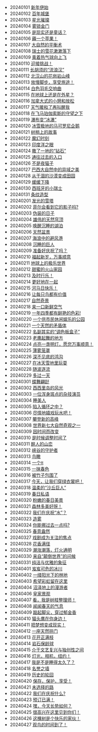 ﻿* 20240101 [新年伊始](https://cn.bing.com/th?id=OHR.SleepingFox_ZH-CN2622967726_1920x1080.jpg&rf=LaDigue_1920x1080.jpg&pid=hp) 
* 20240102 [百年城堡](https://cn.bing.com/th?id=OHR.MehrangarhJodhpur_ZH-CN2855490711_1920x1080.jpg&rf=LaDigue_1920x1080.jpg&pid=hp) 
* 20240103 [星光璀璨](https://cn.bing.com/th?id=OHR.MinnewankaLake_ZH-CN3020982568_1920x1080.jpg&rf=LaDigue_1920x1080.jpg&pid=hp) 
* 20240104 [雾锁金门](https://cn.bing.com/th?id=OHR.GoldenGateLight_ZH-CN3874822904_1920x1080.jpg&rf=LaDigue_1920x1080.jpg&pid=hp) 
* 20240105 [是现实还是童话？](https://cn.bing.com/th?id=OHR.AlpsReflecting_ZH-CN4036320440_1920x1080.jpg&rf=LaDigue_1920x1080.jpg&pid=hp) 
* 20240106 [薅一个苹果！](https://cn.bing.com/th?id=OHR.CrabappleChaffinch_ZH-CN4458529756_1920x1080.jpg&rf=LaDigue_1920x1080.jpg&pid=hp) 
* 20240107 [大自然的平衡术](https://cn.bing.com/th?id=OHR.DevilsMarbles_ZH-CN4897809914_1920x1080.jpg&rf=LaDigue_1920x1080.jpg&pid=hp) 
* 20240108 [瑞士的雪花漱漱落下](https://cn.bing.com/th?id=OHR.BerninaPass_ZH-CN5776010452_1920x1080.jpg&rf=LaDigue_1920x1080.jpg&pid=hp) 
* 20240109 [乘着热气球向上飞](https://cn.bing.com/th?id=OHR.BalloonDay_ZH-CN7571792218_1920x1080.jpg&rf=LaDigue_1920x1080.jpg&pid=hp) 
* 20240110 [迎接挑战！](https://cn.bing.com/th?id=OHR.MilopotamosStairs_ZH-CN8013521384_1920x1080.jpg&rf=LaDigue_1920x1080.jpg&pid=hp) 
* 20240111 [长胡须的“流浪汉”](https://cn.bing.com/th?id=OHR.LynxSnow_ZH-CN8908082275_1920x1080.jpg&rf=LaDigue_1920x1080.jpg&pid=hp) 
* 20240112 [北汉山的花岗岩山峰](https://cn.bing.com/th?id=OHR.BukhansanSeoul_ZH-CN8002920750_1920x1080.jpg&rf=LaDigue_1920x1080.jpg&pid=hp) 
* 20240113 [放慢脚步，享受旅途！](https://cn.bing.com/th?id=OHR.HanaHighway_ZH-CN8601588011_1920x1080.jpg&rf=LaDigue_1920x1080.jpg&pid=hp) 
* 20240114 [白色羽毛交响曲](https://cn.bing.com/th?id=OHR.HokkaidoSwans_ZH-CN8733312972_1920x1080.jpg&rf=LaDigue_1920x1080.jpg&pid=hp) 
* 20240115 [在地球上还是在外星？](https://cn.bing.com/th?id=OHR.IceChapel_ZH-CN9189733666_1920x1080.jpg&rf=LaDigue_1920x1080.jpg&pid=hp) 
* 20240116 [加拿大式的小憩和放松](https://cn.bing.com/th?id=OHR.LakeLouise_ZH-CN9592539152_1920x1080.jpg&rf=LaDigue_1920x1080.jpg&pid=hp) 
* 20240117 [天气暖和了再叫醒我](https://cn.bing.com/th?id=OHR.SleepyWolf_ZH-CN9870873990_1920x1080.jpg&rf=LaDigue_1920x1080.jpg&pid=hp) 
* 20240118 [在飞马珀伽索斯的守望之下](https://cn.bing.com/th?id=OHR.ParisBridge_ZH-CN0173421630_1920x1080.jpg&rf=LaDigue_1920x1080.jpg&pid=hp) 
* 20240119 [瀑布变“冰瀑”](https://cn.bing.com/th?id=OHR.PlitviceWinter_ZH-CN0407572344_1920x1080.jpg&rf=LaDigue_1920x1080.jpg&pid=hp) 
* 20240120 [冰雪极地的马可罗尼企鹅](https://cn.bing.com/th?id=OHR.MacaroniPenguins_ZH-CN0600867997_1920x1080.jpg&rf=LaDigue_1920x1080.jpg&pid=hp) 
* 20240121 [树梢上的故事](https://cn.bing.com/th?id=OHR.SquirrelNetherlands_ZH-CN0757138587_1920x1080.jpg&rf=LaDigue_1920x1080.jpg&pid=hp) 
* 20240122 [魔幻时刻](https://cn.bing.com/th?id=OHR.SantaCruzSunrise_ZH-CN3074203377_1920x1080.jpg&rf=LaDigue_1920x1080.jpg&pid=hp) 
* 20240123 [印度洋之眼](https://cn.bing.com/th?id=OHR.MaldivesAtolls_ZH-CN1365670653_1920x1080.jpg&rf=LaDigue_1920x1080.jpg&pid=hp) 
* 20240124 [撒了一地的“钻石”](https://cn.bing.com/th?id=OHR.IcelandBeach_ZH-CN1632329693_1920x1080.jpg&rf=LaDigue_1920x1080.jpg&pid=hp) 
* 20240125 [通往过去的入口](https://cn.bing.com/th?id=OHR.DwynwensDay_ZH-CN1768649253_1920x1080.jpg&rf=LaDigue_1920x1080.jpg&pid=hp) 
* 20240126 [不是夜猫子](https://cn.bing.com/th?id=OHR.HawkOwl_ZH-CN3401920167_1920x1080.jpg&rf=LaDigue_1920x1080.jpg&pid=hp) 
* 20240127 [巴西大自然中的异域之美](https://cn.bing.com/th?id=OHR.ToucanetEmpoleirado_ZH-CN8520861326_1920x1080.jpg&rf=LaDigue_1920x1080.jpg&pid=hp) 
* 20240128 [从干涸的沙漠变成田园](https://cn.bing.com/th?id=OHR.ChannelOutback_ZH-CN0579687777_1920x1080.jpg&rf=LaDigue_1920x1080.jpg&pid=hp) 
* 20240129 [缓缓下降](https://cn.bing.com/th?id=OHR.GollingerFalls_ZH-CN1137680822_1920x1080.jpg&rf=LaDigue_1920x1080.jpg&pid=hp) 
* 20240130 [西班牙的小瑞士](https://cn.bing.com/th?id=OHR.AlbaceteSpain_ZH-CN1597281896_1920x1080.jpg&rf=LaDigue_1920x1080.jpg&pid=hp) 
* 20240131 [条纹造型](https://cn.bing.com/th?id=OHR.ZebraMother_ZH-CN1947314869_1920x1080.jpg&rf=LaDigue_1920x1080.jpg&pid=hp) 
* 20240201 [发光的雪塔](https://cn.bing.com/th?id=OHR.HalbinselJasmund_ZH-CN2110869056_1920x1080.jpg&rf=LaDigue_1920x1080.jpg&pid=hp) 
* 20240202 [菲尔会看到它的影子吗?](https://cn.bing.com/th?id=OHR.AlpineMarmot_ZH-CN3818584615_1920x1080.jpg&rf=LaDigue_1920x1080.jpg&pid=hp) 
* 20240203 [伪装的日子](https://cn.bing.com/th?id=OHR.VeniceCarnival_ZH-CN4965898587_1920x1080.jpg&rf=LaDigue_1920x1080.jpg&pid=hp) 
* 20240204 [雄伟的天然穹顶](https://cn.bing.com/th?id=OHR.DevetashkaCave_ZH-CN5186222166_1920x1080.jpg&rf=LaDigue_1920x1080.jpg&pid=hp) 
* 20240205 [唤醒沉睡的湖泊](https://cn.bing.com/th?id=OHR.LakeBledSunrise_ZH-CN5580697031_1920x1080.jpg&rf=LaDigue_1920x1080.jpg&pid=hp) 
* 20240206 [天然盆景](https://cn.bing.com/th?id=OHR.LakeTahoeRock_ZH-CN5770740919_1920x1080.jpg&rf=LaDigue_1920x1080.jpg&pid=hp) 
* 20240207 [海浪中的避风港](https://cn.bing.com/th?id=OHR.StJamesPool_ZH-CN5930624359_1920x1080.jpg&rf=LaDigue_1920x1080.jpg&pid=hp) 
* 20240208 [沉睡的巨人](https://cn.bing.com/th?id=OHR.MtHoodOregon_ZH-CN6068357532_1920x1080.jpg&rf=LaDigue_1920x1080.jpg&pid=hp) 
* 20240209 [准备好庆祝了吗？](https://cn.bing.com/th?id=OHR.ChineseNewYearEve2024_ZH-CN7153418405_1920x1080.jpg&rf=LaDigue_1920x1080.jpg&pid=hp) 
* 20240210 [福起新岁，万事顺意](https://cn.bing.com/th?id=OHR.SpringFestival2024_ZH-CN7514007541_1920x1080.jpg&rf=LaDigue_1920x1080.jpg&pid=hp) 
* 20240211 [地球上的极乐世界](https://cn.bing.com/th?id=OHR.FolegandrosGreece_ZH-CN7803666477_1920x1080.jpg&rf=LaDigue_1920x1080.jpg&pid=hp) 
* 20240212 [甜蜜的火山家园](https://cn.bing.com/th?id=OHR.GiantTortoise_ZH-CN9220903689_1920x1080.jpg&rf=LaDigue_1920x1080.jpg&pid=hp) 
* 20240213 [及时行乐！](https://cn.bing.com/th?id=OHR.MarignyBeads_ZH-CN9346804869_1920x1080.jpg&rf=LaDigue_1920x1080.jpg&pid=hp) 
* 20240214 [更好地在一起](https://cn.bing.com/th?id=OHR.BowingCrane_ZH-CN0143761293_1920x1080.jpg&rf=LaDigue_1920x1080.jpg&pid=hp) 
* 20240215 [河马日快乐！](https://cn.bing.com/th?id=OHR.HippopotamusDay_ZH-CN0518367336_1920x1080.jpg&rf=LaDigue_1920x1080.jpg&pid=hp) 
* 20240216 [让每只鸟都有价值](https://cn.bing.com/th?id=OHR.BackyardBird_ZH-CN0522695977_1920x1080.jpg&rf=LaDigue_1920x1080.jpg&pid=hp) 
* 20240217 [自然奇景](https://cn.bing.com/th?id=OHR.LakeDolomites_ZH-CN2317113886_1920x1080.jpg&rf=LaDigue_1920x1080.jpg&pid=hp) 
* 20240218 [来一口新鲜空气](https://cn.bing.com/th?id=OHR.DominicaWhales_ZH-CN1293650397_1920x1080.jpg&rf=LaDigue_1920x1080.jpg&pid=hp) 
* 20240219 [一年四季都有鲜艳的色彩!](https://cn.bing.com/th?id=OHR.CarnavalTenerife_ZH-CN1559136778_1920x1080.jpg&rf=LaDigue_1920x1080.jpg&pid=hp) 
* 20240220 [一个供市民休闲娱乐的公园](https://cn.bing.com/th?id=OHR.PeakDistrictNP_ZH-CN1987784653_1920x1080.jpg&rf=LaDigue_1920x1080.jpg&pid=hp) 
* 20240221 [一个天然的矛盾体](https://cn.bing.com/th?id=OHR.YosemiteFirefall_ZH-CN2236242565_1920x1080.jpg&rf=LaDigue_1920x1080.jpg&pid=hp) 
* 20240222 [名副其实的“调色板盒子”](https://cn.bing.com/th?id=OHR.BrightonBoxes_ZH-CN0947219018_1920x1080.jpg&rf=LaDigue_1920x1080.jpg&pid=hp) 
* 20240223 [老鹰起舞的地方](https://cn.bing.com/th?id=OHR.HaghartsinMonastery_ZH-CN1705226096_1920x1080.jpg&rf=LaDigue_1920x1080.jpg&pid=hp) 
* 20240224 [点亮一盏明灯，愿您万事顺意！](https://cn.bing.com/th?id=OHR.LaternFestival2024_ZH-CN8050981828_1920x1080.jpg&rf=LaDigue_1920x1080.jpg&pid=hp) 
* 20240225 [薄雾笼罩](https://cn.bing.com/th?id=OHR.MtPrevostDuncan_ZH-CN2333619635_1920x1080.jpg&rf=LaDigue_1920x1080.jpg&pid=hp) 
* 20240226 [深不见底的鸿沟](https://cn.bing.com/th?id=OHR.GrandCanyonWinter_ZH-CN2640803517_1920x1080.jpg&rf=LaDigue_1920x1080.jpg&pid=hp) 
* 20240227 [在冰天雪地里玩耍](https://cn.bing.com/th?id=OHR.PolarBearCubs_ZH-CN2913942257_1920x1080.jpg&rf=LaDigue_1920x1080.jpg&pid=hp) 
* 20240228 [随波逐流](https://cn.bing.com/th?id=OHR.BamburghCastleUK_ZH-CN3201531782_1920x1080.jpg&rf=LaDigue_1920x1080.jpg&pid=hp) 
* 20240229 [多过一天](https://cn.bing.com/th?id=OHR.LeapingSquirrel_ZH-CN9112090462_1920x1080.jpg&rf=LaDigue_1920x1080.jpg&pid=hp) 
* 20240301 [蝶舞翩跹](https://cn.bing.com/th?id=OHR.Schmetterlingswiese_ZH-CN3740804088_1920x1080.jpg&rf=LaDigue_1920x1080.jpg&pid=hp) 
* 20240302 [西西里岛的风光](https://cn.bing.com/th?id=OHR.ModicaItaly_ZH-CN3893147952_1920x1080.jpg&rf=LaDigue_1920x1080.jpg&pid=hp) 
* 20240303 [一位浑身斑点的杂技演员](https://cn.bing.com/th?id=OHR.KrugerLeopard_ZH-CN4125884091_1920x1080.jpg&rf=LaDigue_1920x1080.jpg&pid=hp) 
* 20240304 [睡美人](https://cn.bing.com/th?id=OHR.ArenalCostaRica_ZH-CN4466297855_1920x1080.jpg&rf=LaDigue_1920x1080.jpg&pid=hp) 
* 20240305 [陷入循环之中？](https://cn.bing.com/th?id=OHR.BangkokCircle_ZH-CN4702412806_1920x1080.jpg&rf=LaDigue_1920x1080.jpg&pid=hp) 
* 20240306 [尽情地嬉戏玩水吧！](https://cn.bing.com/th?id=OHR.WahclellaFalls_ZH-CN4932852217_1920x1080.jpg&rf=LaDigue_1920x1080.jpg&pid=hp) 
* 20240307 [攀登新的高峰](https://cn.bing.com/th?id=OHR.TarragonaSpain_ZH-CN5488361711_1920x1080.jpg&rf=LaDigue_1920x1080.jpg&pid=hp) 
* 20240308 [世界新七大自然奇观之一](https://cn.bing.com/th?id=OHR.IguazuFalls_ZH-CN4749837052_1920x1080.jpg&rf=LaDigue_1920x1080.jpg&pid=hp) 
* 20240309 [因时间而改变](https://cn.bing.com/th?id=OHR.BistiBlue_ZH-CN4991705833_1920x1080.jpg&rf=LaDigue_1920x1080.jpg&pid=hp) 
* 20240310 [是时候调整时间了](https://cn.bing.com/th?id=OHR.BeaumontClock_ZH-CN5288086713_1920x1080.jpg&rf=LaDigue_1920x1080.jpg&pid=hp) 
* 20240311 [醉人的山峦](https://cn.bing.com/th?id=OHR.ProseccoItaly_ZH-CN6802010344_1920x1080.jpg&rf=LaDigue_1920x1080.jpg&pid=hp) 
* 20240312 [峡谷的守护者](https://cn.bing.com/th?id=OHR.BryceSnow_ZH-CN7489999663_1920x1080.jpg&rf=LaDigue_1920x1080.jpg&pid=hp) 
* 20240313 [鸟瞰](https://cn.bing.com/th?id=OHR.MagadiFlamingos_ZH-CN7888437841_1920x1080.jpg&rf=LaDigue_1920x1080.jpg&pid=hp) 
* 20240314 [一个π](https://cn.bing.com/th?id=OHR.AyutthayaTree_ZH-CN8075870220_1920x1080.jpg&rf=LaDigue_1920x1080.jpg&pid=hp) 
* 20240315 [一抹春色](https://cn.bing.com/th?id=OHR.AnzaBorregoBloom_ZH-CN8284458835_1920x1080.jpg&rf=LaDigue_1920x1080.jpg&pid=hp) 
* 20240316 [被竹子包围了](https://cn.bing.com/th?id=OHR.BambooPanda_ZH-CN8455481760_1920x1080.jpg&rf=LaDigue_1920x1080.jpg&pid=hp) 
* 20240317 [今天，让我们穿绿衣裳吧！](https://cn.bing.com/th?id=OHR.StFiniansBay_ZH-CN8655586052_1920x1080.jpg&rf=LaDigue_1920x1080.jpg&pid=hp) 
* 20240318 [温柔的“沙丘巨人”](https://cn.bing.com/th?id=OHR.ElephantRock_ZH-CN9293300383_1920x1080.jpg&rf=LaDigue_1920x1080.jpg&pid=hp) 
* 20240319 [春日私语](https://cn.bing.com/th?id=OHR.AlmondBloom_ZH-CN9441550492_1920x1080.jpg&rf=LaDigue_1920x1080.jpg&pid=hp) 
* 20240320 [粉嫩的春日美景](https://cn.bing.com/th?id=OHR.Springequinox2024_ZH-CN5647214924_1920x1080.jpg&rf=LaDigue_1920x1080.jpg&pid=hp) 
* 20240321 [森林多美好呀！](https://cn.bing.com/th?id=OHR.BwindiNationalForest_ZH-CN0436137473_1920x1080.jpg&rf=LaDigue_1920x1080.jpg&pid=hp) 
* 20240322 [我们在庆祝“水”？](https://cn.bing.com/th?id=OHR.WaikatoWater_ZH-CN0417438809_1920x1080.jpg&rf=LaDigue_1920x1080.jpg&pid=hp) 
* 20240323 [造雾](https://cn.bing.com/th?id=OHR.AmazonClouds_ZH-CN0578911147_1920x1080.jpg&rf=LaDigue_1920x1080.jpg&pid=hp) 
* 20240324 [你能挪过去一点吗?](https://cn.bing.com/th?id=OHR.WhiteEyes_ZH-CN1130380430_1920x1080.jpg&rf=LaDigue_1920x1080.jpg&pid=hp) 
* 20240325 [春意盎然](https://cn.bing.com/th?id=OHR.TulipAbbotsford_ZH-CN1401627293_1920x1080.jpg&rf=LaDigue_1920x1080.jpg&pid=hp) 
* 20240327 [戏剧成为关注的焦点](https://cn.bing.com/th?id=OHR.TeatroColon_ZH-CN5378730986_1920x1080.jpg&rf=LaDigue_1920x1080.jpg&pid=hp) 
* 20240328 [花香满径](https://cn.bing.com/th?id=OHR.ShanghaiBlossoms_ZH-CN5594677517_1920x1080.jpg&rf=LaDigue_1920x1080.jpg&pid=hp) 
* 20240329 [潮涨潮落，灯火通明](https://cn.bing.com/th?id=OHR.SouthStackLight_ZH-CN5932471774_1920x1080.jpg&rf=LaDigue_1920x1080.jpg&pid=hp) 
* 20240330 [来自“颠倒世界”的问候](https://cn.bing.com/th?id=OHR.SleepySloth_ZH-CN6084460583_1920x1080.jpg&rf=LaDigue_1920x1080.jpg&pid=hp) 
* 20240331 [纯洁与优雅的象征](https://cn.bing.com/th?id=OHR.ArdeAlba_ZH-CN6807697569_1920x1080.jpg&rf=LaDigue_1920x1080.jpg&pid=hp) 
* 20240401 [岌岌可危的冰川](https://cn.bing.com/th?id=OHR.MontBlancGlacier_ZH-CN2918240023_1920x1080.jpg&rf=LaDigue_1920x1080.jpg&pid=hp) 
* 20240402 [一缕阳光下的林地](https://cn.bing.com/th?id=OHR.JutlandSpring_ZH-CN7785758539_1920x1080.jpg&rf=LaDigue_1920x1080.jpg&pid=hp) 
* 20240403 [希望彩虹留在这里](https://cn.bing.com/th?id=OHR.KyrgyzstanRainbow_ZH-CN8027219590_1920x1080.jpg&rf=LaDigue_1920x1080.jpg&pid=hp) 
* 20240404 [沼泽地上的漫游者](https://cn.bing.com/th?id=OHR.AntelopeBotswana_ZH-CN8253323519_1920x1080.jpg&rf=LaDigue_1920x1080.jpg&pid=hp) 
* 20240406 [皇家景观](https://cn.bing.com/th?id=OHR.JapanHimeji_ZH-CN8344654166_1920x1080.jpg&rf=LaDigue_1920x1080.jpg&pid=hp) 
* 20240407 [看，我是树枝整理师！](https://cn.bing.com/th?id=OHR.BeaverDenali_ZH-CN8736013851_1920x1080.jpg&rf=LaDigue_1920x1080.jpg&pid=hp) 
* 20240408 [闻闻春天的气息](https://cn.bing.com/th?id=OHR.HedgehogMeadow_ZH-CN8845586473_1920x1080.jpg&rf=LaDigue_1920x1080.jpg&pid=hp) 
* 20240409 [踮起脚尖，穿过郁金香](https://cn.bing.com/th?id=OHR.SkagitValleyTulips_ZH-CN9034120306_1920x1080.jpg&rf=LaDigue_1920x1080.jpg&pid=hp) 
* 20240410 [猫头鹰在你身边！](https://cn.bing.com/th?id=OHR.OwlSiblings_ZH-CN9441687518_1920x1080.jpg&rf=LaDigue_1920x1080.jpg&pid=hp) 
* 20240411 [把梦想变成现实！](https://cn.bing.com/th?id=OHR.DragonWaterfall_ZH-CN9580105565_1920x1080.jpg&rf=LaDigue_1920x1080.jpg&pid=hp) 
* 20240412 [一座天然拱门](https://cn.bing.com/th?id=OHR.SunsetArchesNP_ZH-CN9875945974_1920x1080.jpg&rf=LaDigue_1920x1080.jpg&pid=hp) 
* 20240413 [花开正满枝](https://cn.bing.com/th?id=OHR.SpringApple_ZH-CN0101917345_1920x1080.jpg&rf=LaDigue_1920x1080.jpg&pid=hp) 
* 20240414 [岩石保龄球](https://cn.bing.com/th?id=OHR.BowlingBallCali_ZH-CN0434558966_1920x1080.jpg&rf=LaDigue_1920x1080.jpg&pid=hp) 
* 20240415 [介于文艺复兴与独创性之间](https://cn.bing.com/th?id=OHR.ChambordCastle_ZH-CN0930093515_1920x1080.jpg&rf=LaDigue_1920x1080.jpg&pid=hp) 
* 20240416 [灯光，相机，纽约！](https://cn.bing.com/th?id=OHR.UnionSquareNYC_ZH-CN1533018653_1920x1080.jpg&rf=LaDigue_1920x1080.jpg&pid=hp) 
* 20240417 [我是不是睡得太久了？](https://cn.bing.com/th?id=OHR.SpringCub_ZH-CN1643833378_1920x1080.jpg&rf=LaDigue_1920x1080.jpg&pid=hp) 
* 20240418 [名誉之墙](https://cn.bing.com/th?id=OHR.AvilaSpain_ZH-CN1792280503_1920x1080.jpg&rf=LaDigue_1920x1080.jpg&pid=hp) 
* 20240419 [历史的轮回](https://cn.bing.com/th?id=OHR.OrkneyStones_ZH-CN2287350110_1920x1080.jpg&rf=LaDigue_1920x1080.jpg&pid=hp) 
* 20240420 [保存，保护，享受！](https://cn.bing.com/th?id=OHR.YellowstoneGeyser_ZH-CN3441008468_1920x1080.jpg&rf=LaDigue_1920x1080.jpg&pid=hp) 
* 20240421 [未选择的路](https://cn.bing.com/th?id=OHR.CadesCove_ZH-CN3950297181_1920x1080.jpg&rf=LaDigue_1920x1080.jpg&pid=hp) 
* 20240422 [我们在庆祝什么?](https://cn.bing.com/th?id=OHR.EarthDayTurtle_ZH-CN4642042701_1920x1080.jpg&rf=LaDigue_1920x1080.jpg&pid=hp) 
* 20240423 [预订已满！](https://cn.bing.com/th?id=OHR.TrinityDublin_ZH-CN7902993255_1920x1080.jpg&rf=LaDigue_1920x1080.jpg&pid=hp) 
* 20240424 [嘿，今天长势如何？](https://cn.bing.com/th?id=OHR.TrilliumOntario_ZH-CN8327395975_1920x1080.jpg&rf=LaDigue_1920x1080.jpg&pid=hp) 
* 20240425 [很高兴在这里见到你们！](https://cn.bing.com/th?id=OHR.PenguinDirections_ZH-CN8498684753_1920x1080.jpg&rf=LaDigue_1920x1080.jpg&pid=hp) 
* 20240426 [这棵树是个快乐的家伙！](https://cn.bing.com/th?id=OHR.KalalochTree_ZH-CN9427839259_1920x1080.jpg&rf=LaDigue_1920x1080.jpg&pid=hp) 
* 20240427 [观鸟的时间到了！](https://cn.bing.com/th?id=OHR.LeucisticHummingbird_ZH-CN2921653789_1920x1080.jpg&rf=LaDigue_1920x1080.jpg&pid=hp) 
